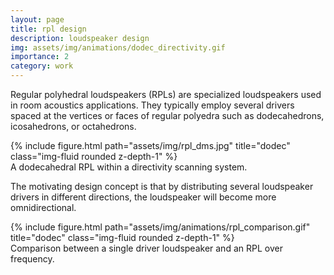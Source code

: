 ```yaml
---
layout: page
title: rpl design
description: loudspeaker design
img: assets/img/animations/dodec_directivity.gif
importance: 2
category: work
---
```


Regular polyhedral loudspeakers (RPLs) are specialized loudspeakers used in room acoustics applications. They typically employ several drivers spaced at the vertices or faces of regular polyedra such as dodecahedrons, icosahedrons, or octahedrons. 
<div class="row">
    <div class = "col-sm">
    </div>
    <div class= "col-sm">
        {% include figure.html path="assets/img/rpl_dms.jpg" title="dodec" class="img-fluid rounded z-depth-1" %}
    </div>
    <div class = "col-sm">
    </div>
</div>
<div class="caption">
    A dodecahedral RPL within a directivity scanning system. 
</div>

The motivating design concept is that by distributing several loudspeaker drivers in different directions, the loudspeaker will become more omnidirectional. 


<div class="row">
    <div class="col-sm mt-3 mt-md-0">
        {% include figure.html path="assets/img/animations/rpl_comparison.gif" title="dodec" class="img-fluid rounded z-depth-1" %}
    </div>
</div>
<div class="caption">
    Comparison between a single driver loudspeaker and an RPL over frequency. 
</div>

